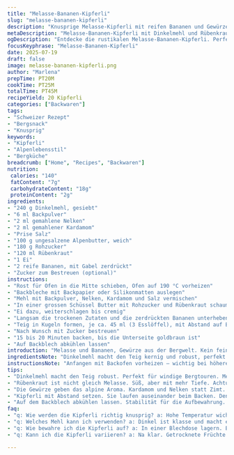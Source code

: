 ```yaml
---
title: "Melasse-Bananen-Kipferli"
slug: "melasse-bananen-kipferli"
description: "Knusprige Melasse-Kipferli mit reifen Bananen und Gewürzen. Schweizer Zutaten, leichte Abwandlung: Dinkelmehl ersetzt Weizen, statt herkömmlicher Melasse kommt Rübenkraut zum Einsatz, für süssen, leicht karamelligen Geschmack. Zimt durch gemahlene Nelken und Kardamom ergänzt. Knusprig gebacken bei etwas höherer Temperatur für zusätzliche Röstaromen. Ideales Gebäck zum Znüni oder als Begleitung zu Bergkäse wie Appenzeller oder mildem Gruyère, passt auch wunderbar zu einem Glas Alpkäse-Honig. Locker, würzig, leicht süss, ohne Milchprodukte und Nüsse. Rustikal, bodenständig. Alpenküche trifft auf Bergleben."
metaDescription: "Melasse-Bananen-Kipferli mit Dinkelmehl und Rübenkraut. Rustikale Köstlichkeit aus der Schweiz, ideal zum Znüni oder Käse."
ogDescription: "Entdecke die rustikalen Melasse-Bananen-Kipferli. Perfekt für die Alpen und zum Znüni mit Appenzeller oder Gruyère."
focusKeyphrase: "Melasse-Bananen-Kipferli"
date: 2025-07-19
draft: false
image: melasse-bananen-kipferli.png
author: "Marlena"
prepTime: PT20M
cookTime: PT25M
totalTime: PT45M
recipeYield: 20 Kipferli
categories: ["Backwaren"]
tags:
- "Schweizer Rezept"
- "Bergsnack"
- "Knusprig"
keywords:
- "Kipferli"
- "Alpenlebensstil"
- "Bergküche"
breadcrumb: ["Home", "Recipes", "Backwaren"]
nutrition: 
 calories: "140"
 fatContent: "7g"
 carbohydrateContent: "18g"
 proteinContent: "2g"
ingredients:
- "240 g Dinkelmehl, gesiebt"
- "6 ml Backpulver"
- "2 ml gemahlene Nelken"
- "2 ml gemahlener Kardamom"
- "Prise Salz"
- "100 g ungesalzene Alpenbutter, weich"
- "180 g Rohzucker"
- "120 ml Rübenkraut"
- "1 Ei"
- "2 reife Bananen, mit Gabel zerdrückt"
- "Zucker zum Bestreuen (optional)"
instructions:
- "Rost für Ofen in die Mitte schieben, Ofen auf 190 °C vorheizen"
- "Backbleche mit Backpapier oder Silikonmatten auslegen"
- "Mehl mit Backpulver, Nelken, Kardamom und Salz vermischen"
- "In einer grossen Schüssel Butter mit Rohzucker und Rübenkraut schaumig schlagen"
- "Ei dazu, weiterschlagen bis cremig"
- "Langsam die trockenen Zutaten und die zerdrückten Bananen unterheben, nicht zuviel rühren"
- "Teig in Kugeln formen, je ca. 45 ml (3 Esslöffel), mit Abstand auf Backblech legen"
- "Nach Wunsch mit Zucker bestreuen"
- "15 bis 20 Minuten backen, bis die Unterseite goldbraun ist"
- "Auf Backblech abkühlen lassen"
introduction: "Melasse und Bananen, Gewürze aus der Bergwelt. Kein feines Tortenstück, sondern rustikale Kipferli. So schmeckt der Herbst auf der Alp. Ein Teig, der Bananenfrische trifft auf karamellige Tiefe vom Rübenkraut, statt der üblichen Melasse. Dinkel statt Weizen, weil’s mehr Kraft hat und besser für’s Bergleben. Nelken und Kardamom ersetzen Zimt, geben ein warmes, herbwürziges Aroma. So etwas Bräunliches, dunkel, nicht süss-schmalzig. Grob und ehrlich. Butter aus dem Oberland. Da, wo die Kühe noch draussen sind. Beim Backen gehen sie auf, werden kernig, mit feinem Crunch, wie frisches Brot im Ofen. Ideal zum Znüni mit scharfem Appenzeller oder cremigem Gruyère. Kein Schickimicki, sondern echtes Bergglück im Biss. Ein Stück Heimat aus der Backstube für zwischendurch. Gibts nicht oft, aber dann richtig. Alpglutenfrei geht hier nicht ganz, doch nix drin, was man nicht kennt. Auch als kleiner Begleiter zum Käsefondue denkbar. Knusprig, würzig, mit der Bergwelt im Gaumen."
ingredientsNote: "Dinkelmehl macht den Teig kernig und robust, perfekt für Kipferli, die auch windige Bergtouren aushalten. Rübenkraut ist hier Schweizer Ersatz für die traditionelle Melasse. Es stammt aus der Zuckerrübenverarbeitung, süsst kräftig und gibt mehr Tiefe. Die Gewürze Nelken und Kardamom bringen alpine Würze, ersetzen Zimtnoten und passen gut zu reifen Bananen. Die Butter ist beim Alpbezug essenziell: Aus der Region, grasgefüttert, sorgt sie für Buttergeschmack ohne Salzanteil, wichtig fürs Backen. Rohzucker bleibt authentisch und gibt die nötige Karamellnote. Das Ei sorgt für Bindung – alternatives Ei hat man am Berg nicht parat. Am Ende entsteht keine feine Patisserie, sondern ein Kämpfergebäck für Bergsteiger, das lange hält und satt macht. Klassiker, modern interpretiert."
instructionsNote: "Anfangen mit Backofen vorheizen – wichtig bei höheren Temperaturen für schöne Röstnoten und schnelles Backen in der Mitte des Ofens. Backbleche mit Bienenwachspapier oder Silikonmatten auslegen – alles andere klebt fest, vor allem bei Rübenkraut. Butter, Zucker und Rübenkraut gut schaumig mixen, sonst keine feine Bindung. Beim Einrühren von Ei und Mehl vorsichtig arbeiten, sonst zäh. Bananen vor dem Unterheben gut zerdrücken und rasch einmischen, damit der Teig nicht zu klebrig wird. Die Teigkugeln mit grosszügigem Abstand setzen – Kipferli laufen auseinander. Optional Zucker darauf streuen für knusprige Oberfläche. Backzeit leicht verlängert für mehr Farbe – 15 bis 20 Minuten. Nach dem Backen nicht sofort verschieben, sondern auf Blech auskühlen lassen, gibt Stabilität. So halten sie auch Bergfahrt und Znüni aus. Für Gäste eine schöne Überraschung am Bergsee, kombinierbar mit Bergkäse. Richtig gelagert in Blechdosen bleiben sie knackig, auch für die nächste Wanderung bereit."
tips:
- "Dinkelmehl macht den Teig robust. Perfekt für windige Bergtouren. Mehl gut sieben. Stärkt die Struktur. Achte auf die Konsistenz. Nicht zu lange rühren. Bananen vorher zerdrücken, damit alles gut vermischt ist."
- "Rübenkraut ist nicht gleich Melasse. Süß, aber mit mehr Tiefe. Achtung beim Messen. Zu viel kann den Teig verändern. Mische zuerst die trockenen Zutaten, dann die feuchten. Das gibt eine bessere Bindung. Langsam einarbeiten."
- "Die Gewürze geben das alpine Aroma. Kardamom und Nelken statt Zimt. Das macht den Unterschied. Verleiht Charakter. Bei der Backzeit gut aufpassen. 15 bis 20 Minuten. Goldene Unterseite ist das Ziel. Aussen knusprig, innen weich."
- "Kipferli mit Abstand setzen. Sie laufen auseinander beim Backen. Den Zucker optional verwenden. Für die knusprige Oberfläche. Alternativ kannst du auch Mandeln oder Walnüsse hinzufügen. Das bringt Crunch und zusätzliche Aromen."
- "Auf dem Backblech abkühlen lassen. Stabilität für die Aufbewahrung. In einer Blechdose bleiben sie lange frisch. Ideal für Wandern. Auch gut zum Käsefondue. Ein echter Bergsnack. Erinnern an die Heimat."
faq:
- "q: Wie werden die Kipferli richtig knusprig? a: Hohe Temperatur wichtig. Ofen immer gut vorheizen. Die Unterseite muss goldbraun werden. Am besten in der Mitte des Ofens backen. Ein guter Temperaturbereich sorgt für die Knusprigkeit."
- "q: Welches Mehl kann ich verwenden? a: Dinkel ist klasse und macht es kernig. Weizen statt Dinkel klappt auch. Aber ganz anders in der Textur. Glutenfreies Mehl funktioniert nicht gut. Der Teig wird nicht richtig binden und hält nicht."
- "q: Wie bewahre ich die Kipferli auf? a: In einer Blechdose lagern. Bleiben knusprig und frisch. Auch nach mehreren Tagen. Oder in einer Papiertüte. Kühler Ort ist ideal. Muss gut verschlossen sein. Damit kein Feuchtigkeit reinkommt."
- "q: Kann ich die Kipferli variieren? a: Na klar. Getrocknete Früchte kann man nutzen. Zum Beispiel Cranberries oder Aprikosen. Dario und Haselnüsse passen auch. Geben ein bisschen mehr Crunch. Experimentieren ist erlaubt. Immer wieder neu entdecken."

---
```

